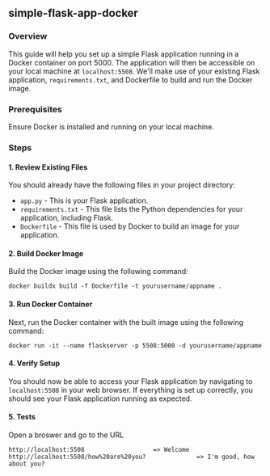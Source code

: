 ## simple-flask-app-docker

### Overview

This guide will help you set up a simple Flask application running in a Docker container on port 5000. The application will then be accessible on your local machine at `localhost:5508`. We'll make use of your existing Flask application, `requirements.txt`, and Dockerfile to build and run the Docker image.

### Prerequisites

Ensure Docker is installed and running on your local machine.

### Steps

#### 1. Review Existing Files

You should already have the following files in your project directory:

- `app.py` - This is your Flask application.
- `requirements.txt` - This file lists the Python dependencies for your application, including Flask.
- `Dockerfile` - This file is used by Docker to build an image for your application.

#### 2. Build Docker Image

Build the Docker image using the following command:

```
docker buildx build -f Dockerfile -t yourusername/appname .
```

#### 3. Run Docker Container

Next, run the Docker container with the built image using the following command:

```
docker run -it --name flaskserver -p 5508:5000 -d yourusername/appname
```

#### 4. Verify Setup

You should now be able to access your Flask application by navigating to `localhost:5508` in your web browser. If everything is set up correctly, you should see your Flask application running as expected.

#### 5. Tests

Open a broswer and go to the URL

```
http://localhost:5508					=> Welcome
http://localhost:5508/how%20are%20you?		        => I'm good, how about you?
```
